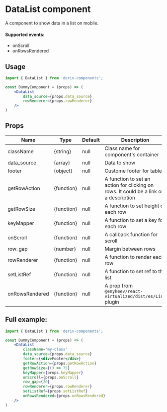 # DataList component
A component to show data in a list on mobile.

#### Supported events:
- onScroll
- onRowsRendered

## Usage
 
```jsx
import { DataList } from 'deriv-components';

const DummyComponent = (props) => (
    <DataList
        data_source={props.data_source}
        rowRenderer={props.rowRenderer} 
    />
)
```

## Props

| Name            | Type        | Default  | Description                                                                            |
| --------------- | ----------- | -------- | -------------------------------------------------------------------------------------- |
| className       | {string}    | null     | Class name for component's container                                                   |
| data_source     | {array}     | null     | Data to show                                                                           |
| footer          | {object}    | null     | Custome footer for table                                                               |
| getRowAction    | {function}  | null     | A function to set an action for clicking on rows. It could be a link or a description  |
| getRowSize      | {function}  | null     | A function to set height of each row                                                   |
| keyMapper       | {function}  | null     | A function to set a key for each row                                                   |
| onScroll        | {function}  | null     | A callback function for scroll                                                         |
| row_gap         | {number}    | null     | Margin between rows                                                                    |
| rowRenderer     | {function}  | null     | A function to render each row                                                          |
| setListRef      | {function}  | null     | A function to set ref to the list                                                      |
| onRowsRendered  | {function}  | null     | A prop from `@enykeev/react-virtualized/dist/es/List` plugin                                    |


## Full example:

```jsx
import { DataList } from 'deriv-components';

const DummyComponent = (props) => (
    <DataList 
        className='my-class'    
        data_source={props.data_source}   
        footer={<div>Footer</div>}        
        getRowAction={props.getRowAction}  
        getRowSize={() => 75}    
        keyMapper={props.keyMapper}     
        onScroll={props.onScroll}      
        row_gap={20}       
        rowRenderer={props.rowRenderer}   
        setListRef={props.setListRef}    
        onRowsRendered={props.onRowsRendered}
    />
)
```
